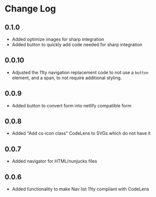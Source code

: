 # Change Log

## 0.1.0
- Added optimize images for sharp integration
- Added button to quickly add code needed for sharp integration

## 0.0.10

* Adjusted the 11ty navigation replacement code to not use a `button `element, and a span, to not require additional styling.

## 0.0.9

- Added button to convert form into netlify compatible form

## 0.0.8

- Added "Add cs-icon class" CodeLens to SVGs which do not have it

## 0.0.7

- Added navigator for HTML/nunjucks files

## 0.0.6

- Added functionality to make Nav list 11ty compliant with CodeLens
